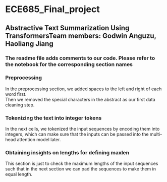 # ECE685_Final_project

## Abstractive Text Summarization Using TransformersTeam members: Godwin Anguzu, Haoliang Jiang

### The readme file adds comments to our code. Please refer to the notebook for the corresponding section names
### Preprocessing
In the preprocessing section, we added spaces to the left and right of each word first.  
Then we removed the special characters in the abstract as our first data cleaning step.  

### Tokenizing the text into integer tokens
In the next cells, we tokenized the input sequences by encoding them into integers, which can make sure that the inputs can be passed into the multi-head attention model later.  

### Obtaining insights on lengths for defining maxlen
This section is just to check the maximum lengths of the input sequences such that in the next section we can pad the sequences to make them in equal length. 
